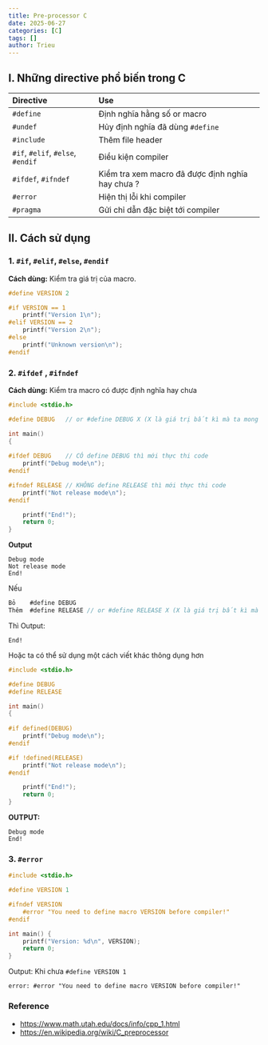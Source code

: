 ```yaml
---
title: Pre-processor C
date: 2025-06-27
categories: [C]
tags: []
author: Trieu
---
```


## I. Những directive phổ biến trong C

| Directive                         | Use                                              | 
| :-------------------------------- | :----------------------------------------------- | 
| `#define`                         | Định nghĩa hằng số or macro                      | 
| `#undef`                          | Hủy định nghĩa đã dùng `#define`                 |      
| `#include`                        | Thêm file header                                 |   
| `#if`, `#elif`, `#else`, `#endif` | Điều kiện compiler                               |   
| `#ifdef`, `#ifndef`               | Kiểm tra xem macro đã được định nghĩa hay chưa ? | 
| `#error`                          | Hiện thị lỗi khi compiler                        | 
| `#pragma`                         | Gửi chỉ dẫn đặc biệt tới compiler                | 

## II. Cách sử dụng
### 1. `#if`, `#elif`, `#else`, `#endif`
**Cách dùng:** Kiểm tra giá trị của macro.
~~~c
#define VERSION 2

#if VERSION == 1
    printf("Version 1\n");
#elif VERSION == 2
    printf("Version 2\n");
#else
    printf("Unknown version\n");
#endif
~~~

### 2. `#ifdef` , `#ifndef`
**Cách dùng:** Kiểm tra macro có được định nghĩa hay chưa
~~~c
#include <stdio.h>

#define DEBUG   // or #define DEBUG X (X là giá trị bất kì mà ta mong muốn)

int main()
{
    
#ifdef DEBUG    // CÓ define DEBUG thì mới thực thi code
    printf("Debug mode\n");
#endif

#ifndef RELEASE // KHÔNG define RELEASE thì mới thực thi code 
    printf("Not release mode\n");
#endif

    printf("End!");
    return 0;
}
~~~
**Output**
~~~
Debug mode
Not release mode
End!
~~~


Nếu 
~~~c
Bỏ    #define DEBUG
Thêm  #define RELEASE // or #define RELEASE X (X là giá trị bất kì mà ta mong muốn)
~~~
Thì Output: 
~~~
End!
~~~

Hoặc ta có thể sử dụng một cách viết khác thông dụng hơn
~~~c
#include <stdio.h>

#define DEBUG
#define RELEASE

int main()
{
    
#if defined(DEBUG)    
    printf("Debug mode\n");
#endif

#if !defined(RELEASE) 
    printf("Not release mode\n");
#endif

    printf("End!");
    return 0;
}
~~~
**OUTPUT:**
~~~
Debug mode
End!
~~~

### 3. `#error`
~~~c
#include <stdio.h>

#define VERSION 1

#ifndef VERSION
    #error "You need to define macro VERSION before compiler!"
#endif

int main() {
    printf("Version: %d\n", VERSION);
    return 0;
}
~~~

Output: Khi chưa `#define VERSION 1`
~~~
error: #error "You need to define macro VERSION before compiler!"
~~~


### Reference
- https://www.math.utah.edu/docs/info/cpp_1.html
- https://en.wikipedia.org/wiki/C_preprocessor
